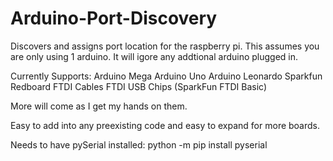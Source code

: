 # Arduino-Port-Discovery
Discovers and assigns port location for the raspberry pi.
This assumes you are only using 1 arduino. It will igore any addtional arduino plugged in.

Currently Supports:
 Arduino Mega
 Arduino Uno
 Arduino Leonardo 
 Sparkfun Redboard
 FTDI Cables
 FTDI USB Chips (SparkFun FTDI Basic)

More will come as I get my hands on them.

Easy to add into any preexisting code and easy to expand for more boards.

Needs to have pySerial installed:
  python -m pip install pyserial
  
